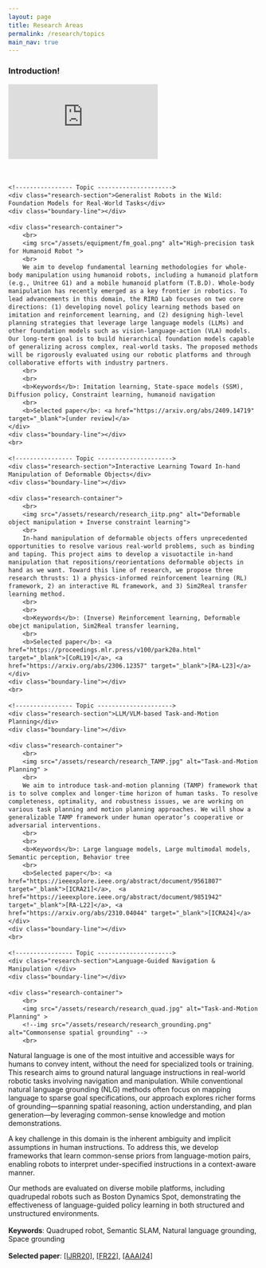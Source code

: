 ```yaml
---
layout: page
title: Research Areas
permalink: /research/topics
main_nav: true
---
```


<h3>Introduction!</h3>

<div class="video-single-container">
    <iframe src="https://www.youtube.com/embed/U--BgrBPQfI?start=37&end=86&loop=1" title="YouTube video player" frameborder="0" allow="accelerometer; autoplay; clipboard-write; encrypted-media; gyroscope; picture-in-picture; web-share" allowfullscreen align="middle" seamless></iframe>
</div>
<br>
<br>


<div class="research">

    <!---------------- Topic --------------------->
    <div class="research-section">Generalist Robots in the Wild: Foundation Models for Real-World Tasks</div>
    <div class="boundary-line"></div>

    <div class="research-container">
        <br>
        <img src="/assets/equipment/fm_goal.png" alt="High-precision task for Humanoid Robot ">
        <br>
        We aim to develop fundamental learning methodologies for whole-body manipulation using humanoid robots, including a humanoid platform (e.g., Unitree G1) and a mobile humanoid platform (T.B.D). Whole-body manipulation has recently emerged as a key frontier in robotics. To lead advancements in this domain, the RIRO Lab focuses on two core directions: (1) developing novel policy learning methods based on imitation and reinforcement learning, and (2) designing high-level planning strategies that leverage large language models (LLMs) and other foundation models such as vision-language-action (VLA) models. Our long-term goal is to build hierarchical foundation models capable of generalizing across complex, real-world tasks. The proposed methods will be rigorously evaluated using our robotic platforms and through collaborative efforts with industry partners.
        <br>
        <br>
        <b>Keywords</b>: Imitation learning, State-space models (SSM), Diffusion policy, Constraint learning, humanoid navigation
        <br>    
        <b>Selected paper</b>: <a href="https://arxiv.org/abs/2409.14719" target="_blank">[under review]</a> 
    </div>
    <div class="boundary-line"></div>
    <br>

    <!---------------- Topic --------------------->
    <div class="research-section">Interactive Learning Toward In-hand Manipulation of Deformable Objects</div>
    <div class="boundary-line"></div>

    <div class="research-container">
        <br>
        <img src="/assets/research/research_iitp.png" alt="Deformable object manipulation + Inverse constraint learning">
        <br>
        In-hand manipulation of deformable objects offers unprecedented opportunities to resolve various real-world problems, such as binding and taping. This project aims to develop a visuotactile in-hand manipulation that repositions/reorientations deformable objects in hand as we want. Toward this line of research, we propose three research thrusts: 1) a physics-informed reinforcement learning (RL) framework, 2) an interactive RL framework, and 3) Sim2Real transfer learning method.
        <br>
        <br>
        <b>Keywords</b>: (Inverse) Reinforcement learning, Deformable obejct manipulation, Sim2Real transfer learning, 
        <br>    
        <b>Selected paper</b>: <a href="https://proceedings.mlr.press/v100/park20a.html" target="_blank">[CoRL19]</a>, <a href="https://arxiv.org/abs/2306.12357" target="_blank">[RA-L23]</a> 
    </div>
    <div class="boundary-line"></div>
    <br>

    <!---------------- Topic --------------------->
    <div class="research-section">LLM/VLM-based Task-and-Motion Planning</div>
    <div class="boundary-line"></div>

    <div class="research-container">
        <br>
        <img src="/assets/research/research_TAMP.jpg" alt="Task-and-Motion Planning" >
        <br>
        We aim to introduce task-and-motion planning (TAMP) framework that is to solve complex and longer-time horizon of human tasks. To resolve completeness, optimality, and robustness issues, we are working on various task planning and motion planning approaches. We will show a generalizable TAMP framework under human operator’s cooperative or adversarial interventions.
        <br>    
        <br>
        <b>Keywords</b>: Large language models, Large multimodal models, Semantic perception, Behavior tree
        <br>        
        <b>Selected paper</b>: <a href="https://ieeexplore.ieee.org/abstract/document/9561807" target="_blank">[ICRA21]</a>,  <a href="https://ieeexplore.ieee.org/abstract/document/9851942" target="_blank">[RA-L22]</a>, <a href="https://arxiv.org/abs/2310.04044" target="_blank">[ICRA24]</a>       
    </div>
    <div class="boundary-line"></div>
    <br>

    <!---------------- Topic --------------------->
    <div class="research-section">Language-Guided Navigation & Manipulation </div>
    <div class="boundary-line"></div>

    <div class="research-container">
        <br>
        <img src="/assets/research/research_quad.jpg" alt="Task-and-Motion Planning" >
        <!--img src="/assets/research/research_grounding.png" alt="Commonsense spatial grounding" -->
        <br>
Natural language is one of the most intuitive and accessible ways for humans to convey intent, without the need for specialized tools or training. This research aims to ground natural language instructions in real-world robotic tasks involving navigation and manipulation. While conventional natural language grounding (NLG) methods often focus on mapping language to sparse goal specifications, our approach explores richer forms of grounding—spanning spatial reasoning, action understanding, and plan generation—by leveraging common-sense knowledge and motion demonstrations.

A key challenge in this domain is the inherent ambiguity and implicit assumptions in human instructions. To address this, we develop frameworks that learn common-sense priors from language-motion pairs, enabling robots to interpret under-specified instructions in a context-aware manner.

Our methods are evaluated on diverse mobile platforms, including quadrupedal robots such as Boston Dynamics Spot, demonstrating the effectiveness of language-guided policy learning in both structured and unstructured environments.
        <br>
        <br>
        <b>Keywords</b>: Quadruped robot, Semantic SLAM, Natural language grounding, Space grounding
        <br>        
        <b>Selected paper</b>: <a href="https://journals.sagepub.com/eprint/PSW4Z5AXF4AYTSXRN7AI/full" target="_blank">[IJRR20]</a>, <a href="http://fieldrobotics.net/Field_Robotics/Volume_2_files/Vol2_17.pdf" target="_blank">[FR22]</a>, <a href="https://arxiv.org/abs/2402.01183" target="_blank">[AAAI24]</a>
    </div>
    <div class="boundary-line"></div>
    <br>


</div>
